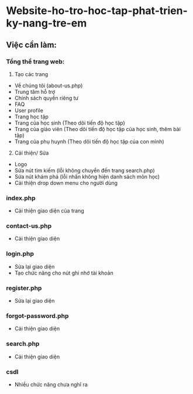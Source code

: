 # Website-ho-tro-hoc-tap-phat-trien-ky-nang-tre-em
## Việc cần làm:

### Tổng thể trang web:
1. Tạo các trang
- Về chúng tôi (about-us.php)
- Trung tâm hỗ trợ
- Chính sách quyền riêng tư
- FAQ
- User profile
- Trang học tập
- Trang của học sinh (Theo dõi tiến độ học tập)
- Trang của giáo viên (Theo dõi tiến độ học tập của học sinh, thêm bài tập)
- Trang của phụ huynh (Theo dõi tiến độ học tập của con mình)

2. Cải thiện/ Sửa
- Logo
- Sửa nút tìm kiếm (lỗi không chuyển đến trang search.php)
- Sửa nút khám phá (lỗi nhấn không hiện danh sách môn học)
- Cải thiện drop down menu cho người dùng

### index.php
- Cải thiện giao diện của trang

### contact-us.php
- Cải thiện giao diện

### login.php
- Sửa lại giao diện
- Tạo chức năng cho nút ghi nhớ tài khoản

### register.php
- Sửa lại giao diện

### forgot-password.php
- Cải thiện giao diện

### search.php
- Cải thiện giao diện

### csdl
- Nhiều chức năng chưa nghĩ ra
